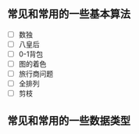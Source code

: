 ## 常见和常用的一些基本算法
- [ ] 数独
- [ ] 八皇后
- [ ] 0-1背包
- [ ] 图的着色
- [ ] 旅行商问题
- [ ] 全排列
- [ ] 剪枝
## 常见和常用的一些数据类型  
